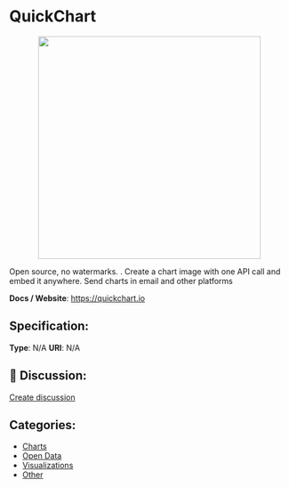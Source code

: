 # QuickChart
<p align="center">
    <img width="400" src="https://raw.githubusercontent.com/apis-list/apis-list/main/apis/quickchart/logo_256x256.png" />
</p>

Open source, no watermarks. . Create a chart image with one API call and embed it anywhere. Send charts in email and other platforms

**Docs / Website**: https://quickchart.io

## Specification:
**Type**:  N/A 
**URI**:  N/A 

## 💬 Discussion:
[Create discussion](https://github.com/apis-list/apis-list/discussions/new)

## Categories:
- [Charts](https://github.com/apis-list/apis-list#charts)
- [Open Data](https://github.com/apis-list/apis-list#open-data)
- [Visualizations](https://github.com/apis-list/apis-list#visualizations)
- [Other](https://github.com/apis-list/apis-list#other)



